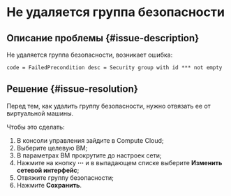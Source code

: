 # Не удаляется группа безопасности


## Описание проблемы {#issue-description}

Не удаляется группа безопасности, возникает ошибка:
```
code = FailedPrecondition desc = Security group with id *** not empty
```

## Решение {#issue-resolution}

Перед тем, как удалить группу безопасности, нужно отвязать ее от виртуальной машины.

Чтобы это сделать:
1. В консоли управления зайдите в Compute Cloud;
2. Выберите целевую ВМ;
3. В параметрах ВМ прокрутите до настроек сети;
4. Нажмите на кнопку **···** и в выпадающем списке выберите **Изменить сетевой интерфейс**;
5. Отвяжите группу безопасности;
6. Нажмите **Сохранить**.
